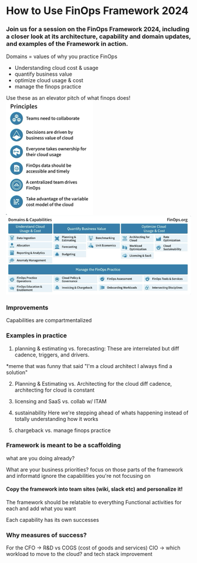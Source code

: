 # How to Use FinOps Framework 2024

### Join us for a session on the FinOps Framework 2024, including a closer look at its architecture, capability and domain updates, and examples of the Framework in action.


Domains = values of why you practice FinOps
- Understanding cloud cost & usage
- quantify business value
- optimize cloud usage & cost
- manage the finops practice

Use these as an elevator pitch of what finops does!
![alt text](image-1.png)
![alt text](image.png)

### Improvements
Capabilities are compartmentalized 

### Examples in practice
1. planning & estimating vs. forecasting: These are interrelated but diff cadence, triggers, and drivers. 

*meme that was funny that said "I'm a cloud architect I always find a solution"

2. Planning & Estimating vs. Architecting for the cloud
diff cadence, architecting for cloud is constant

3. licensing and SaaS vs. collab w/ ITAM

4. sustainability
Here we're stepping ahead of whats happening instead of totally understanding how it works

5. chargeback vs. manage finops practice

### Framework is meant to be a scaffolding

what are you doing already?

What are your business priorities? focus on those parts of the framework and informatd ignore the capabilities you're not focusing on

#### Copy the framework into team sites (wiki, slack etc) and personalize it!

The framework should be relatable to everything
Functional activities for each and add what you want

Each capability has its own successes 

### Why measures of success?
For the CFO -> R&D vs COGS (cost of goods and services)
CIO -> which workload to move to the cloud? and tech stack improvement

